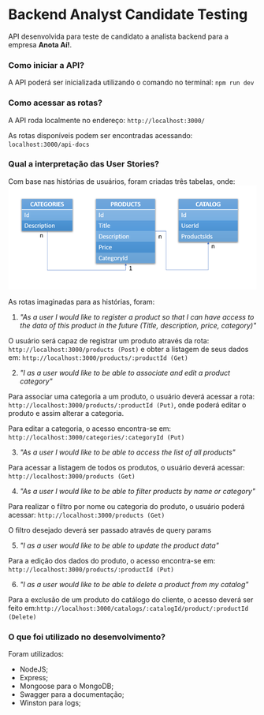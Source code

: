 <h1>Backend Analyst Candidate Testing</h1>

  API desenvolvida para teste de candidato a analista backend para a empresa **Anota Aí!**.

<strong><h3>Como iniciar a API?</h3></strong>

  A API poderá ser inicializada utilizando o comando no terminal: `npm run dev`  

<strong><h3>Como acessar as rotas?</h3></strong>

  A API roda localmente no endereço: `http://localhost:3000/`  

  As rotas disponíveis podem ser encontradas acessando: `localhost:3000/api-docs`  


<strong><h3>Qual a interpretação das User Stories?</h3></strong>

  Com base nas histórias de usuários, foram criadas três tabelas, onde:
![Tabelas](src/app/assets/images/tables.png)

  As rotas imaginadas para as histórias, foram:

  1. _"As a user I would like to register a product so that I can have access to the data of this product in the future (Title, description, price, category)"_  
  
  O usuário será capaz de registrar um produto através da rota: `http://localhost:3000/products (Post)` e obter a listagem de seus dados em: `http://localhost:3000/products/:productId (Get)`  
    
  2. _"I as a user would like to be able to associate and edit a product category"_  
  
  Para associar uma categoria a um produto, o usuário deverá acessar a rota: `http://localhost:3000/products/:productId (Put)`, onde poderá editar o produto e assim alterar a categoria.  

  Para editar a categoria, o acesso encontra-se em: `http://localhost:3000/categories/:categoryId (Put)`  

  3. _"As a user I would like to be able to access the list of all products"_  

  Para acessar a listagem de todos os produtos, o usuário deverá acessar: `http://localhost:3000/products (Get)`  

  4. _"As a user I would like to be able to filter products by name or category"_  

  Para realizar o filtro por nome ou categoria do produto, o usuário poderá acessar: `http://localhost:3000/products (Get)`  

  O filtro desejado deverá ser passado através de query params

  5. _"I as a user would like to be able to update the product data"_  

  Para a edição dos dados do produto, o acesso encontra-se em: `http://localhost:3000/products/:productId (Put)`  

  6. _"I as a user would like to be able to delete a product from my catalog"_  

  Para a exclusão de um produto do catálogo do cliente, o acesso deverá ser feito em:`http://localhost:3000/catalogs/:catalogId/product/:productId (Delete)`  

<strong><h3>O que foi utilizado no desenvolvimento?</h3></strong>

Foram utilizados:
- NodeJS;
- Express;
- Mongoose para o MongoDB;
- Swagger para a documentação;
- Winston para logs;